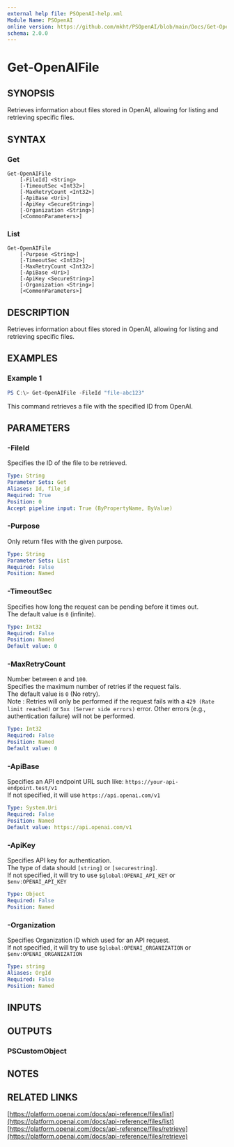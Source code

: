 ```yaml
---
external help file: PSOpenAI-help.xml
Module Name: PSOpenAI
online version: https://github.com/mkht/PSOpenAI/blob/main/Docs/Get-OpenAIFile.md
schema: 2.0.0
---
```


# Get-OpenAIFile

## SYNOPSIS
Retrieves information about files stored in OpenAI, allowing for listing and retrieving specific files.

## SYNTAX

### Get
```
Get-OpenAIFile
    [-FileId] <String>
    [-TimeoutSec <Int32>]
    [-MaxRetryCount <Int32>]
    [-ApiBase <Uri>]
    [-ApiKey <SecureString>]
    [-Organization <String>]
    [<CommonParameters>]
```

### List
```
Get-OpenAIFile
    [-Purpose <String>]
    [-TimeoutSec <Int32>]
    [-MaxRetryCount <Int32>]
    [-ApiBase <Uri>]
    [-ApiKey <SecureString>]
    [-Organization <String>]
    [<CommonParameters>]
```

## DESCRIPTION
Retrieves information about files stored in OpenAI, allowing for listing and retrieving specific files.

## EXAMPLES

### Example 1
```powershell
PS C:\> Get-OpenAIFile -FileId "file-abc123"
```

This command retrieves a file with the specified ID from OpenAI.


## PARAMETERS

### -FileId
Specifies the ID of the file to be retrieved.

```yaml
Type: String
Parameter Sets: Get
Aliases: Id, file_id
Required: True
Position: 0
Accept pipeline input: True (ByPropertyName, ByValue)
```

### -Purpose
Only return files with the given purpose.

```yaml
Type: String
Parameter Sets: List
Required: False
Position: Named
```

### -TimeoutSec
Specifies how long the request can be pending before it times out.  
The default value is `0` (infinite).

```yaml
Type: Int32
Required: False
Position: Named
Default value: 0
```

### -MaxRetryCount
Number between `0` and `100`.  
Specifies the maximum number of retries if the request fails.  
The default value is `0` (No retry).  
Note : Retries will only be performed if the request fails with a `429 (Rate limit reached)` or `5xx (Server side errors)` error. Other errors (e.g., authentication failure) will not be performed.  

```yaml
Type: Int32
Required: False
Position: Named
Default value: 0
```

### -ApiBase
Specifies an API endpoint URL such like: `https://your-api-endpoint.test/v1`  
If not specified, it will use `https://api.openai.com/v1`

```yaml
Type: System.Uri
Required: False
Position: Named
Default value: https://api.openai.com/v1
```

### -ApiKey
Specifies API key for authentication.  
The type of data should `[string]` or `[securestring]`.  
If not specified, it will try to use `$global:OPENAI_API_KEY` or `$env:OPENAI_API_KEY`

```yaml
Type: Object
Required: False
Position: Named
```

### -Organization
Specifies Organization ID which used for an API request.  
If not specified, it will try to use `$global:OPENAI_ORGANIZATION` or `$env:OPENAI_ORGANIZATION`

```yaml
Type: string
Aliases: OrgId
Required: False
Position: Named
```

## INPUTS

## OUTPUTS

### PSCustomObject

## NOTES

## RELATED LINKS

[https://platform.openai.com/docs/api-reference/files/list](https://platform.openai.com/docs/api-reference/files/list)
[https://platform.openai.com/docs/api-reference/files/retrieve](https://platform.openai.com/docs/api-reference/files/retrieve)
